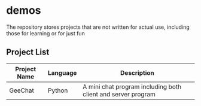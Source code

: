 # demos
The repository stores projects that are not written for actual use, including those for learning or for just fun

## Project List
|Project Name|Language|Description|
|-|-|-|
|GeeChat|Python|A mini chat program including both client and server program|
